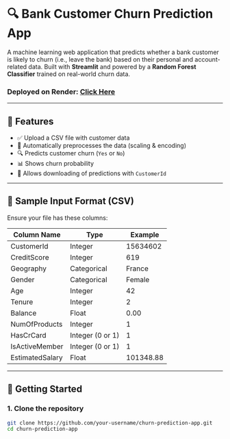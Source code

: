 # 🔍 Bank Customer Churn Prediction App

A machine learning web application that predicts whether a bank customer is likely to churn (i.e., leave the bank) based on their personal and account-related data. Built with **Streamlit** and powered by a **Random Forest Classifier** trained on real-world churn data.
### Deployed on Render: <a href="https://bank-churn-prediction-app.onrender.com/">Click Here</a>

---

## 📌 Features

- ✅ Upload a CSV file with customer data
- 🔄 Automatically preprocesses the data (scaling & encoding)
- 🔍 Predicts customer churn (`Yes` or `No`)
- 📊 Shows churn probability
- 💾 Allows downloading of predictions with `CustomerId`

---

## 📁 Sample Input Format (CSV)

Ensure your file has these columns:

| Column Name        | Type      | Example         |
|--------------------|-----------|-----------------|
| CustomerId         | Integer   | 15634602        |
| CreditScore        | Integer   | 619             |
| Geography          | Categorical | France        |
| Gender             | Categorical | Female        |
| Age                | Integer   | 42              |
| Tenure             | Integer   | 2               |
| Balance            | Float     | 0.00            |
| NumOfProducts      | Integer   | 1               |
| HasCrCard          | Integer (0 or 1) | 1        |
| IsActiveMember     | Integer (0 or 1) | 1        |
| EstimatedSalary    | Float     | 101348.88       |

---

## 🚀 Getting Started

### 1. Clone the repository

```bash
git clone https://github.com/your-username/churn-prediction-app.git
cd churn-prediction-app
